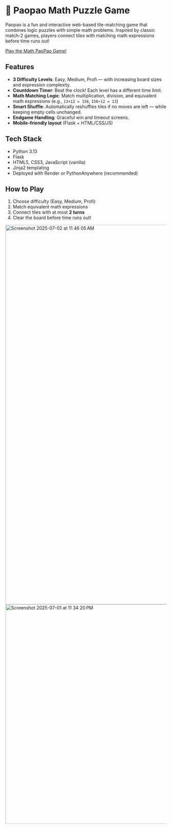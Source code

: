 # 🧠 Paopao Math Puzzle Game

Paopao is a fun and interactive web-based tile-matching game that combines logic puzzles with simple math problems. Inspired by classic match-2 games, players connect tiles with matching math expressions before time runs out!  

[Play the Math PaoPao Game!](https://paopao-math-game.onrender.com)


## Features 

- **3 Difficulty Levels**: Easy, Medium, Profi — with increasing board sizes and expression complexity.  
- **Countdown Timer**: Beat the clock! Each level has a different time limit.  
- **Math Matching Logic**: Match multiplication, division, and equivalent math expressions (e.g., `13×12 = 156`, `156÷12 = 13`)  
- **Smart Shuffle**: Automatically reshuffles tiles if no moves are left — while keeping empty cells unchanged.  
- **Endgame Handling**: Graceful win and timeout screens.  
- **Mobile-friendly layout** (Flask + HTML/CSS/JS)  

## Tech Stack

- Python 3.13  
- Flask  
- HTML5, CSS3, JavaScript (vanilla)  
- Jinja2 templating  
- Deployed with Render or PythonAnywhere (recommended)  

## How to Play  

1. Choose difficulty (Easy, Medium, Profi)  
2. Match equivalent math expressions  
3. Connect tiles with at most **2 turns**  
4. Clear the board before time runs out!  


<img width="1186" alt="Screenshot 2025-07-02 at 11 46 05 AM" src="https://github.com/user-attachments/assets/eac15b1f-9699-4995-a60f-81ab787e9ec1" />
<img width="686" alt="Screenshot 2025-07-01 at 11 34 20 PM" src="https://github.com/user-attachments/assets/8f959fd2-5a62-4bb3-94b1-96cb73bbf974" />

